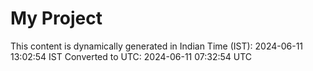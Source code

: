 # My Project

This content is dynamically generated in Indian Time (IST): 2024-06-11 13:02:54 IST
Converted to UTC: 2024-06-11 07:32:54 UTC
